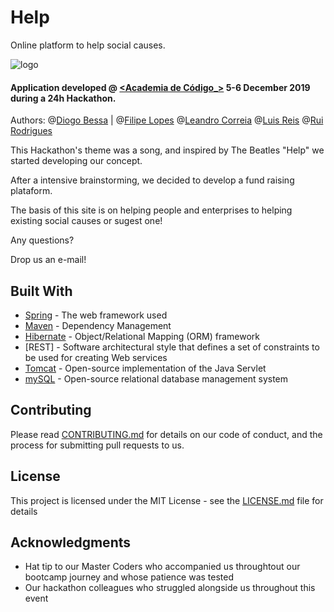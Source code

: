 # Help
Online platform to help social causes.

![logo](https://i.imgur.com/wgNEcHz.png)

#### Application developed @ [<Academia de Código_>](http://academiadecodigo.org/) 5-6 December 2019 during a 24h Hackathon.

Authors: 
@[Diogo Bessa](https://github.com/diogobessa) | 
@[Filipe Lopes](https://github.com/fcruzlopes) 
@[Leandro Correia](https://github.com/lmurias)
@[Luis Reis](https://github.com/LuisMiguelDosReis)
@[Rui Rodrigues](https://github.com/carcaso)

This Hackathon's theme was a song, and inspired by The Beatles "Help" we started developing our concept.

After a intensive brainstorming, we decided to develop a fund raising plataform.

The basis of this site is on helping people and enterprises to helping existing social causes or sugest one!

Any questions?

Drop us an e-mail!

## Built With
* [Spring](https://spring.io/) - The web framework used
* [Maven](https://maven.apache.org/) - Dependency Management
* [Hibernate](https://hibernate.org/) - Object/Relational Mapping (ORM) framework
* [REST] - Software architectural style that defines a set of constraints to be used for creating Web services
* [Tomcat](http://tomcat.apache.org/) - Open-source implementation of the Java Servlet
* [mySQL](https://www.mysql.com/) - Open-source relational database management system

## Contributing
Please read [CONTRIBUTING.md](https://gist.github.com/PurpleBooth/b24679402957c63ec426) for details on our code of conduct, and the process for submitting pull requests to us. 

## License
This project is licensed under the MIT License - see the [LICENSE.md](LICENSE.md) file for details

## Acknowledgments
* Hat tip to our Master Coders who accompanied us throughtout our bootcamp journey and whose patience was tested
* Our hackathon colleagues who struggled alongside us throughout this event
